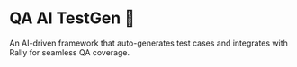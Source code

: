 # QA AI TestGen 🤖
An AI-driven framework that auto-generates test cases and integrates with Rally for seamless QA coverage.

